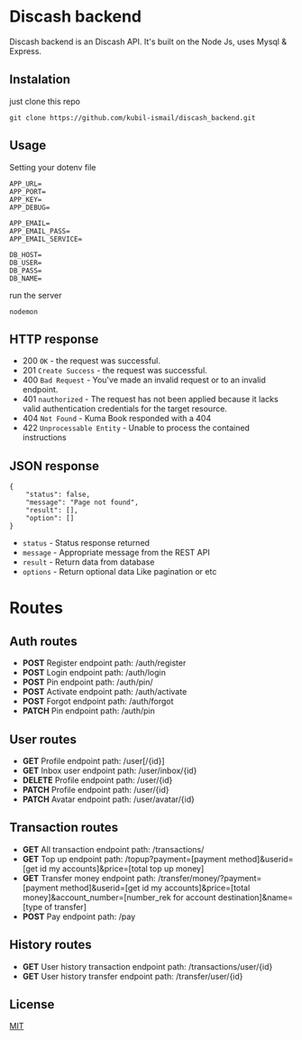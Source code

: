# Discash backend
Discash backend is an Discash API. It's built on the Node Js, uses Mysql & Express.
## Instalation
just clone this repo
```
git clone https://github.com/kubil-ismail/discash_backend.git
```
## Usage
Setting your dotenv file
```
APP_URL=
APP_PORT=
APP_KEY=
APP_DEBUG=

APP_EMAIL=
APP_EMAIL_PASS=
APP_EMAIL_SERVICE=

DB_HOST=
DB_USER=
DB_PASS=
DB_NAME=
```
run the server
```
nodemon
```
## HTTP response
* 200 ```OK``` - the request was successful.
* 201 ```Create Success``` - the request was successful.
* 400 ```Bad Request``` - You've made an invalid request or to an invalid endpoint.
* 401 ```nauthorized``` - The request has not been applied because it lacks valid authentication credentials for the target resource.
* 404 ```Not Found``` - Kuma Book responded with a 404
* 422 ```Unprocessable Entity``` - Unable to process the contained instructions
## JSON response
```
{
    "status": false,
    "message": "Page not found",
    "result": [],
    "option": []
}
```
* ```status``` - Status response returned
* ```message``` - Appropriate message from the REST API
* ```result``` - Return data from database
* ```options``` - Return optional data Like pagination or etc
# Routes
## Auth routes
* **POST** Register endpoint path: /auth/register
* **POST** Login endpoint path: /auth/login
* **POST** Pin endpoint path: /auth/pin/
* **POST** Activate endpoint path: /auth/activate
* **POST** Forgot endpoint path: /auth/forgot
* **PATCH** Pin endpoint path: /auth/pin
## User routes
* **GET** Profile endpoint path: /user[/{id}]
* **GET** Inbox user endpoint path: /user/inbox/{id}
* **DELETE** Profile endpoint path: /user/{id}
* **PATCH** Profile endpoint path: /user/{id}
* **PATCH** Avatar endpoint path: /user/avatar/{id}
## Transaction routes
* **GET** All transaction endpoint path: /transactions/
* **GET** Top up endpoint path: /topup?payment=[payment method]&userid=[get id my accounts]&price=[total top up money]
* **GET** Transfer money endpoint path: /transfer/money/?payment=[payment method]&userid=[get id my accounts]&price=[total money]&account_number=[number_rek for account destination]&name=[type of transfer]
* **POST** Pay endpoint path: /pay
## History routes
* **GET** User history transaction endpoint path: /transactions/user/{id}
* **GET** User history transfer endpoint path: /transfer/user/{id}
## License
[MIT](https://choosealicense.com/licenses/mit/)
